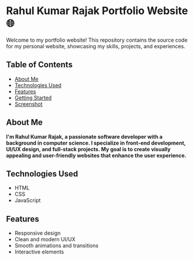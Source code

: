 # Rahul Kumar Rajak Portfolio Website 🌐

Welcome to my portfolio website! This repository contains the source code for my personal website, showcasing my skills, projects, and experiences.

## Table of Contents

- [About Me](#about-me)
- [Technologies Used](#technologies-used)
- [Features](#features)
- [Getting Started](#getting-started)
- [Screenshot](#screenshot)

## About Me

**I'm Rahul Kumar Rajak, a passionate software developer with a background in computer science. I specialize in front-end development, UI/UX design, and full-stack projects. My goal is to create visually appealing and user-friendly websites that enhance the user experience.**

## Technologies Used

- HTML
- CSS
- JavaScript

## Features

- Responsive design
- Clean and modern UI/UX
- Smooth animations and transitions
- Interactive elements




